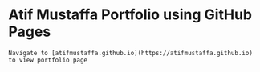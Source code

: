 # Atif Mustaffa Portfolio using GitHub Pages

``` Navigate to [atifmustaffa.github.io](https://atifmustaffa.github.io) to view portfolio page ```
